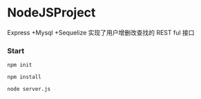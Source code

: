 # NodeJSProject

Express +Mysql +Sequelize 实现了用户增删改查找的 REST ful 接口

### Start

```shell
npm init
```

```shell
npm install
```

```shell
node server.js
```
